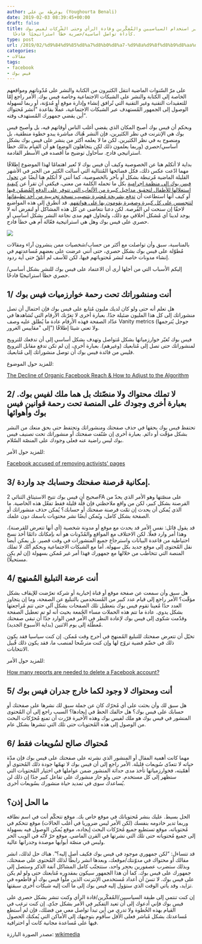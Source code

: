```yaml
---
author: يوغرطة بن علي (Youghourta Benali)
date: 2019-02-03 08:39:45+00:00
draft: false
title: لماذا يُعتبر استخدام السياسيين والمُفكّرين وقادة الرأي وحتى الشّركات لفيس بوك
  كأداة تواصل أساسية/حصرية خطأ استراتيجيًا فادحًا.
type: post
url: /2019/02/%d9%84%d9%85%d8%a7%d8%b0%d8%a7-%d9%8a%d9%8f%d8%b9%d8%aa%d8%a8%d8%b1-%d8%a7%d8%b3%d8%aa%d8%ae%d8%af%d8%a7%d9%85-%d8%a7%d9%84%d8%b3%d9%8a%d8%a7%d8%b3%d9%8a%d9%8a%d9%86-%d9%88%d8%a7%d9%84%d9%85%d9%8f/
categories:
- مقالات
tags:
- facebook
- فيس بوك
---
```


على مرّ السّنوات الماضية انتقل الكثيرون من الكتابة والنشر على مُدّوناتهم ومواقعهم الخاصة إلى الكتابة والنشر على الشبكات الاجتماعية وخاصة فيس بوك. الأمر راجع إمّا للتعقيدات التقنية وغير التقنية التي تُرافق إنشاء وإدارة موقع أو مُدوّنة، أو ربما لسهولة الوصول إلى الجمهور المُستهدف عبر الشبكات الاجتماعية، عملًا بقاعدة "أنشر مُحتواك أين يقضي جمهورك المُستهدف وقته”.




وبحكم أن فيس بوك أصبح المكان الذي يقضي أغلب الناس أوقاتهم فيه، بل وأصبح فيس بوك هي الإنترنت في نظر الكثيرين، فإن النشر هُناك مباشرة يبدو خطوة منطقية، بل ومنصوح به في نظر الكثيرين. لكن ما لا يعلمه أكثر من ينشر على فيس بوك بشكل أساسي/حصري (وربما يعلمون ذلك لكن يتجاهلون الوضع) هو أن القيام بذلك خطأ استراتيجي فادح. سأحاول توضيح ما أقصده في الأسطر القادمة.




بداية لا أتكلم هنا عن الخصوصية وكيف أن فيس بوك لا تُعير اهتمامًا لهذا الموضوع إطلاقًا مهما ادّعت عكس ذلك، فكل فضائحها المُتتالية التي أسالت الكثير من الحبر في الأشهر القليلة الماضية مُرتبطة بشكل أو بآخر بالخصوصية، كما أنني لا أتكلم هنا أيضًا عن [تحول فيس بوك إلى منظمة إجرامية](https://daringfireball.net/linked/2019/01/29/facebook-teens-vpn) بكل ما تحمله الكلمة من معنى، فيكفي أن تقرأ عن [كيفية استغلالها للأطفال لتحقيق مداخيل كبيرة من الألعاب التي تتوفر على الدفع المُضمّن فيها](https://www.revealnews.org/blog/a-judge-unsealed-a-trove-of-internal-facebook-documents-following-our-legal-action/) أو كيف أنها استطاعت أن [تدفع بشريحة مُعتبرة بتنصيب نسخة تجريبية من أحد تطبيقاتها لتتجسس على كل كبيرة وصغيرة يقومون بها على هواتفهم](https://techcrunch.com/2019/01/29/facebook-project-atlas/). قد أتطرق إلى هذه المواضيع لاحقًا إن سنحت لي الفُرصة. لكن دعنا نتغاضى عن كل هذه المشاكل أو لنفرض أنه لا يوجد لدينا أي مُشكل أخلاقي مع ذلك، ولنحاول فهم مدى نجاعة النشر بشكل أساسي أو حصري على فيس بوك وهل هي استراتيجية فعّالة أم هي خطأ فادح.




[![](http://www.it-scoop.com/wp-content/uploads/2019/02/Not_facebook_not_like_thumbs_down.png)
](http://www.it-scoop.com/2019/02/%d9%84%d9%85%d8%a7%d8%b0%d8%a7-%d9%8a%d9%8f%d8%b9%d8%aa%d8%a8%d8%b1-%d8%a7%d8%b3%d8%aa%d8%ae%d8%af%d8%a7%d9%85-%d8%a7%d9%84%d8%b3%d9%8a%d8%a7%d8%b3%d9%8a%d9%8a%d9%86-%d9%88%d8%a7%d9%84%d9%85%d9%8f/not_facebook_not_like_thumbs_down/)




بالمناسبة، سبق وأن تواصلت مع أكثر من حساب/شخصيات ممن ينشرون آراء ومقالات مُطوّلة على فيس بوك بشكل حصري، حتى أنني عرضت على بعضهم مُساعدتهم في إنشاء مدونات خاصة لنشر مُحتوياتهم فيها، لكن للأسف لم أتلقّ حتى أية ردود.




إليكم الأسباب التي من أجلها أرى أن الاعتماد على فيس بوك للنشر بشكل أساسي/حصري خطأ استراتيجيًا فادحًا.





## 1/ أنت ومنشوراتك تحت رحمة خوارزميات فيس بوك




هل تعلم أنه حتى ولو كان لديك مليون مُتابع على فيس بوك فإن احتمال أن تصل منشوراتك إلى كل هذا المليون ضئيلة جدًا. بعبارة أخرى لا تغرّنك الأرقام التي تُشاهدها في عدّاد الصفحة فهذه الأرقام عادة ما يُطلق عليه وصف Vanity metrics (جوجل يُترجمها إلى "مقاييس الغرور") ولا تعني شيئا إطلاقًا.




فيس بوك تُغيّر خوارزمياتها بشكل مُتواصل وتهدف بشكل أساسي إلى أن تدفعك للترويج لمنشوراتك حتى تصل إلى مُتابعيك (وغيرهم). بعبارة أخرى، إن لم تكن تدفع مقابل الترويج فليس من فائدة فيس بوك أن توصل منشوراتك إلى مُتابعيك.




للمزيد حول الموضوع:




[The Decline of Organic Facebook Reach & How to Adjust to the Algorithm](https://blog.hubspot.com/marketing/facebook-organic-reach-declining)





## 2/ لا تملك محتواك ولا منصّتك بل هما ملك لفيس بوك. بعبارة أخرى وجودك على المنصة تحت رحمة قوانين فيس بوك وأهوائها




تحتفظ فيس بوك بحقها في حذف صفحتك ومنشوراتك وتحتفظ حتى بحق منعك من النشر بشكل مؤقّت أو دائم. بعبارة أخرى إن صُنّفت صفحتك أو منشوراتك تحت تصنيف فيس بوك ليس راضية عنه فعلى وجودك على المنصّة السّلام.




للمزيد حول الأمر:




[Facebook accused of removing activists' pages](https://www.theguardian.com/technology/2011/apr/29/facebook-accused-removing-activists-pages)





## 3/ إمكانية قرصنة صفحتك وحسابك جد واردة.




صحيح أن فيس بوك تتيح الاستيثاق الثنائي 2FA على منصّتها وهو الأمر الذي يحدّ من القرصنة بشكل كبير، لكن من واقع ملاحظتي فإن قلّة قليلة فقط تفعّل هذه الخاصية. ما الذي يُمكن أن يحدث إن تمّت قرصنة صفحتك أو حسابك؟ يُمكن حذف منشوراتك أو الصفحة بشكل كامل، ويُمكن أيضًا نشر محتويات باسمك دون علمك.




قد يقول قائل: نفس الأمر قد يحدث مع موقع أو مدونة شخصية (أي أنها تتعرض للقرصنة)، وهذا أمر وارد فعلًا. لكن الاختلاف مع المواقع والمُدّونات هو أنه بإمكانك دائمًا أخذ نسخ احتياطية من قاعدة البيانات واسترجاع جميع المنشورات في وقت قصير. بل يمكن أيضا نقل المُحتوى إلى موقع جديد بكل سهولة. أما مع الشبكات الاجتماعية وبحكم أنّك لا تملك المنصة التي تتخاطب من خلالها مع جمهورك فهذا أمر غير مُمكن بسهولة (إن لم يكن مستحيلًا).





## 4/ أنت عرضة التبليغ المُمنهج




هل سبق وأن سمعت عن صفحة موقع أو قناة إخبارية أو شركة تعرّضت للإيقاف بشكل مؤقّت؟ الأمر راجع إلى قيام عدد كبير من المُستخدمين بالتبليغ عن الصفحة، وما إن يتجاوز العدد حدًا مُعينا تقوم فيس بوك بتعطيل تلك الصفحات بشكل آلي حتى تتم مُراجعتها بشكل يدوي. عادة ما تتم هذه الحملات مساء الجُمعة بحيث أنه لو تم تعطيل الصفحة وقدّمت شكوى إلى فيس بوك لإعادة النظر في الأمر فمن الوارد جدًا أن تبقى صفحتك مُعطّلة إلى يوم الاثنين (بداية الأسبوع الجديد).




تخيّل أن تتعرض صفحتك للتبليغ المُمنهج في أحرج وقت مُمكن. إن كنت سياسيا فقد يكون ذلك في خضّم قضية تروّج لها وإن كنت مترشّحا لمنصب ما، فقد يكون ذلك قُبيل الانتخابات.




للمزيد حول الأمر:




[How many reports are needed to delete a Facebook account?](https://www.quora.com/How-many-reports-are-needed-to-delete-a-Facebook-account)





## 5/ أنت ومحتواك لا وجود لكما خارج جدران فيس بوك




هل سبق لك وأن بحثت على أي مُحرّك كان عن جملة سبق لك نشرها على صفحتك أو حسابك على فيس بوك؟ هل حالفك الحظ في إيجادها؟ السبب راجع إلى أن المُحتوى المنشور في فيس بوك هو ملك لفيس بوك وهذه الأخيرة قرّرت أن تمنع مُحرّكات البحث من الوصول إلى هذه المُحتويات حتى تلك التي تنشرها بشكل عام.





## 6/ مُحتواك صالح لسُويعات فقط




مهما كانت أهمية المقال أو المنشور الذي نشرته على صفحتك على فيس بوك فإن مدّة حياته لا تتعدّى سُويعات قليلة. الأمر راجع إلى أن فيس بوك لا تهمّها جودة ذلك المُحتوى أو أهمّيته، فخوارزمياتها تأخذ مدى حداثة المنشور ضمن عواملها في اختيار المُحتويات التي ستظهر إلى كل مستخدم. حتى ولو حاز منشورك على تفاعل كبير جدًا إن ذلك لن يُساعدك سوى في تمديد حياة منشورك بسُويعات أخرى.





## ما الحل إذن؟




الحل بسيط. عليك بنشر مُحتوياتك في موقع خاص بك. موقع تتحكّم أنت في اسم نطاقه وربما تدير خادومه بنفسك (لكن الأمر ليس ضروريا في أغلب الحالات) موقع تتحكم في مُحتوياته، موقع تستطيع جميع مُحرّكات البحث إيجاده، موقع يُمكن الوصول فيه بسهولة إلى جميع مُحتوياته حتى تلك التي نشرتها في القرن الماضي. موقع حرّ لأنّه في الويب الحر وليس في منصّة أبوابها موصدة وجدرانها عالية.




قد تتساءل: “لكن جمهوري موجود في فيس بوك فكيف أصل إليه؟". هناك حل لذلك، انشر مقالك أو محتواك في مدوّنتك/موقعك، وبعدها انشر رابطًا لذلك المُحتوى على صفحتك، وبذلك ستضرب عصفورين بحجر واحد، ستتجنّب كامل المشاكل آنفة الذكر وستصل إلى جمهورك على فيس بوك. كما أن هذا الجمهور سيكون بمقدوره مُتابعتك حتى ولو لم يكن على فيس بوك. لا تنسَ أن أعداد مُستخدمي الإنترنت الذين ملّوا فيس بوك أو قاطعوه في تزايد، وقد يأتي الوقت الذي ستؤول إليه فيس بوك إلى ما آلت إليه شبكات أخرى سبقتها.




إن كنت تنتمي إلى طبقة السياسيين/المُفكّرين/قادة الرأي وكنت تنشر بشكل حصري على فيس بوك فإني أدعوك إلى أن تعيد التفكير في الأمر بشكل جدّي. إن كنت ترغب في القيام بهذه الخُطوة ولا تدري من أين تبدأ تواصل معي من فضلك، فإن لم أستطع مُساعدتك بشكل مُباشر فعلى الأقل سأقوم بتوجيهك إلى الأماكن التي يُمكنك الحصول فيها على مُساعدة مجانية كانت أو احترافية.




مصدر الصورة البارزة: [wikimedia](https://commons.wikimedia.org/wiki/File:Not_facebook_not_like_thumbs_down.png)
